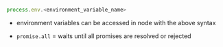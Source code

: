 ```js
process.env.<environment_variable_name>
```
- environment variables can be accessed in node with the above syntax

- ```promise.all``` = waits until all promises are resolved or rejected